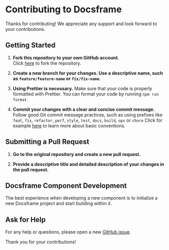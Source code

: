 # Contributing to Docsframe

Thanks for contributing! We appreciate any support and look forward to your contributions.

## Getting Started

1. **Fork this repository to your own GitHub account.**  
   Click [here](https://github.com/skredev/docsframe/fork) to fork the repository.
2. **Create a new branch for your changes. Use a descriptive name, such as `feature/feature-name` or `fix/fix-name`.**

3. **Using Prettier is necessary.**
   Make sure that your code is properly formatted with Prettier. You can format your code by running `npm run format`.

4. **Commit your changes with a clear and concise commit message.**
   Follow good Git commit message practices, such as using prefixes like `feat`, `fix`, `refactor`, `perf`, `style`, `test`, `docs`, `build`, `ops` or `chore`
   Click for example [here](https://gist.github.com/qoomon/5dfcdf8eec66a051ecd85625518cfd13) to learn more about basic conventions.

## Submitting a Pull Request

1. **Go to the original repository and create a new pull request.**

2. **Provide a descriptive title and detailed description of your changes in the pull request.**

## Docsframe Component Development

The best experience when developing a new component is to initialize a new Docsframe project and start building within it.

## Ask for Help

For any help or questions, please open a new [GitHub issue](https://github.com/skredev/docsframe/issues/new/choose).

Thank you for your contributions!
